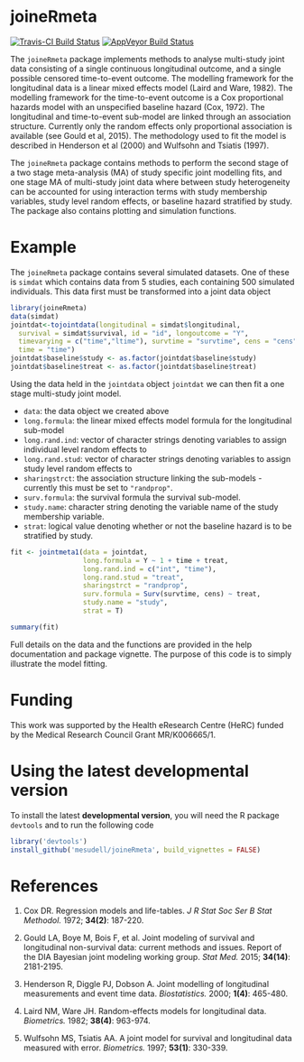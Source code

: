 
<!-- README.md is generated from README.Rmd. Please edit that file -->
joineRmeta
==========

[![Travis-CI Build Status](https://travis-ci.org/mesudell/joineRmeta.svg?branch=master)](https://travis-ci.org/mesudell/joineRmeta) [![AppVeyor Build Status](https://ci.appveyor.com/api/projects/status/github/mesudell/joineRmeta?branch=master&svg=true)](https://ci.appveyor.com/project/mesudell/joineRmeta) <!--[![License](https://img.shields.io/badge/License-GPL%20%28%3E=%203%29-brightgreen.svg)](http://www.gnu.org/licenses/gpl-3.0.html)-->

The `joineRmeta` package implements methods to analyse multi-study joint data consisting of a single continuous longitudinal outcome, and a single possible censored time-to-event outcome. The modelling framework for the longitudinal data is a linear mixed effects model (Laird and Ware, 1982). The modelling framework for the time-to-event outcome is a Cox proportional hazards model with an unspecified baseline hazard (Cox, 1972). The longitudinal and time-to-event sub-model are linked through an association structure. Currently only the random effects only proportional association is available (see Gould et al, 2015). The methodology used to fit the model is described in Henderson et al (2000) and Wulfsohn and Tsiatis (1997).

The `joineRmeta` package contains methods to perform the second stage of a two stage meta-analysis (MA) of study specific joint modelling fits, and one stage MA of multi-study joint data where between study heterogeneity can be accounted for using interaction terms with study membership variables, study level random effects, or baseline hazard stratified by study. The package also contains plotting and simulation functions.

Example
=======

The `joineRmeta` package contains several simulated datasets. One of these is `simdat` which contains data from 5 studies, each containing 500 simulated individuals. This data first must be transformed into a joint data object

``` r
library(joineRmeta)
data(simdat)
jointdat<-tojointdata(longitudinal = simdat$longitudinal, 
  survival = simdat$survival, id = "id", longoutcome = "Y", 
  timevarying = c("time","ltime"), survtime = "survtime", cens = "cens",
  time = "time")
jointdat$baseline$study <- as.factor(jointdat$baseline$study)
jointdat$baseline$treat <- as.factor(jointdat$baseline$treat)
```

Using the data held in the `jointdata` object `jointdat` we can then fit a one stage multi-study joint model.

-   `data`: the data object we created above
-   `long.formula`: the linear mixed effects model formula for the longitudinal sub-model
-   `long.rand.ind`: vector of character strings denoting variables to assign individual level random effects to
-   `long.rand.stud`: vector of character strings denoting variables to assign study level random effects to
-   `sharingstrct`: the association structure linking the sub-models - currently this must be set to `"randprop"`.
-   `surv.formula`: the survival formula the survival sub-model.
-   `study.name`: character string denoting the variable name of the study membership variable.
-   `strat`: logical value denoting whether or not the baseline hazard is to be stratified by study.

``` r
fit <- jointmeta1(data = jointdat, 
                  long.formula = Y ~ 1 + time + treat, 
                  long.rand.ind = c("int", "time"), 
                  long.rand.stud = "treat",
                  sharingstrct = "randprop",
                  surv.formula = Surv(survtime, cens) ~ treat, 
                  study.name = "study", 
                  strat = T)
```

``` r
summary(fit)
```

Full details on the data and the functions are provided in the help documentation and package vignette. The purpose of this code is to simply illustrate the model fitting.

Funding
=======

This work was supported by the Health eResearch Centre (HeRC) funded by the Medical Research Council Grant MR/K006665/1.

Using the latest developmental version
======================================

To install the latest **developmental version**, you will need the R package `devtools` and to run the following code

``` r
library('devtools')
install_github('mesudell/joineRmeta', build_vignettes = FALSE)
```

References
==========

1.  Cox DR. Regression models and life-tables. *J R Stat Soc Ser B Stat Methodol.* 1972; **34(2)**: 187-220.

2.  Gould LA, Boye M, Bois F, et al. Joint modeling of survival and longitudinal non-survival data: current methods and issues. Report of the DIA Bayesian joint modeling working group. *Stat Med.* 2015; **34(14)**: 2181-2195.

3.  Henderson R, Diggle PJ, Dobson A. Joint modelling of longitudinal measurements and event time data. *Biostatistics.* 2000; **1(4)**: 465-480.

4.  Laird NM, Ware JH. Random-effects models for longitudinal data. *Biometrics.* 1982; **38(4)**: 963-974.

5.  Wulfsohn MS, Tsiatis AA. A joint model for survival and longitudinal data measured with error. *Biometrics.* 1997; **53(1)**: 330-339.
